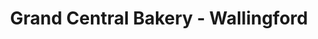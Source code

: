 ---
title: "Grand Central Bakery - Wallingford"
url: /seattle/grand-central-bakery-wallingford/
shop: Bäckerei
---